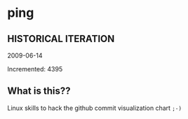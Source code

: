 # ping

## HISTORICAL ITERATION
2009-06-14

Incremented: 4395

## What is this?? 
Linux skills to hack the github commit visualization chart `;-)`
